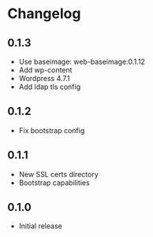 # Changelog

## 0.1.3
  - Use baseimage: web-baseimage:0.1.12
  - Add wp-content
  - Wordpress 4.7.1
  - Add ldap tls config

## 0.1.2
  - Fix bootstrap config

## 0.1.1
  - New SSL certs directory
  - Bootstrap capabilities

## 0.1.0
  - Initial release
